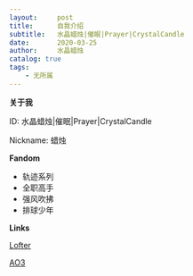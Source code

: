 ```yaml
---
layout:     post
title:      自我介绍
subtitle:   水晶蜡烛|催眠|Prayer|CrystalCandle
date:       2020-03-25
author:     水晶蜡烛
catalog: true
tags:
    - 无所属
---
```


**关于我**

ID: 水晶蜡烛|催眠|Prayer|CrystalCandle

Nickname: 蜡烛

**Fandom**

- 轨迹系列
- 全职高手
- 强风吹拂
- 排球少年

**Links**

[Lofter](http://crystalcandle.lofter.com/)

[AO3](https://archiveofourown.org/users/Crystalcandle/pseuds/Crystalcandle)

